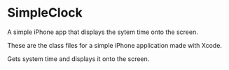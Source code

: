 SimpleClock
===========

A simple iPhone app that displays the sytem time onto the screen.


These are the class files for a simple iPhone application made with Xcode.


Gets system time and displays it onto the screen. 


